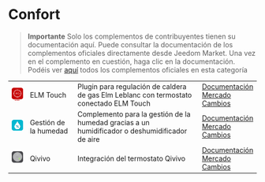 
# Confort


>**Importante**
>Solo los complementos de contribuyentes tienen su documentación aquí. Puede consultar la documentación de los complementos oficiales directamente desde Jeedom Market. Una vez en el complemento en cuestión, haga clic en la documentación.
>Podéis ver [aquí](https://market.jeedom.com/index.php?v=d&p=market&type=plugin&categorie=wellness) todos los complementos oficiales en esta categoría


| | | | |
|--- | --- | --- | ---|
|<img src="elmtouch/elmtouch_icon.png" class="pluginLogo" width="100" />|ELM Touch|Plugin para regulación de caldera de gas Elm Leblanc con termostato conectado ELM Touch|[Documentación](https://jmvedrine.github.io/jeedom-elmtouch/es_ES/)<br/>[Mercado](https://market.jeedom.com/index.php?v=d&p=market_display&id=3281)<br/>[Cambios](https://jmvedrine.github.io/jeedom-elmtouch/es_ES/changelog)|
|<img src="humidity/humidity_icon.png" class="pluginLogo" width="100" />|Gestión de la humedad|Complemento para la gestión de la humedad gracias a un humidificador o deshumidificador de aire|[Documentación](https://agp42.github.io/humidity/es_ES/)<br/>[Mercado](https://market.jeedom.com/index.php?v=d&p=market_display&id=3978)<br/>[Cambios](https://agp42.github.io/humidity/es_ES/changelog)|
|<img src="qivivo/qivivo_icon.png" class="pluginLogo" width="100" />|Qivivo|Integración del termostato Qivivo|[Documentación](https://kiboost.github.io/jeedom_docs/plugins/qivivo/es_ES/)<br/>[Mercado](https://market.jeedom.com/index.php?v=d&p=market_display&id=3551)<br/>[Cambios](https://kiboost.github.io/jeedom_docs/plugins/qivivo/es_ES/changelog.html)|
